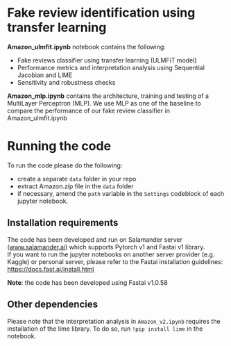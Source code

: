 # Fake review identification using transfer learning

**Amazon_ulmfit.ipynb** notebook contains the following:
- Fake reviews classifier using transfer learning (ULMFiT model)
- Performance metrics and interpretation analysis using Sequential Jacobian and LIME
- Sensitivity and robustness checks

**Amazon_mlp.ipynb** contains the architecture, training and testing of a MultiLayer Perceptron (MLP).
We use MLP as one of the baseline to compare the performance of our fake review classifier in Amazon_ulmfit.ipynb

# Running the code
To run the code please do the following:
- create a separate `data` folder in your repo
- extract Amazon.zip file in the `data` folder
- if necessary, amend the `path` variable in the `Settings` codeblock of each jupyter notebook.

## Installation requirements
The code has been developed and run on Salamander server (www.salamander.ai) which supports Pytorch v1 and Fastai v1 library.  
If you want to run the jupyter notebooks on another server provider (e.g. Kaggle) or personal server, please refer to the Fastai installation guidelines: https://docs.fast.ai/install.html

**Note**: the code has been developed using Fastai v1.0.58

## Other dependencies
Please note that the interpretation analysis in `Amazon_v2.ipynb` requires the installation of the lime library.
To do so, run `!pip install lime` in the notebook.